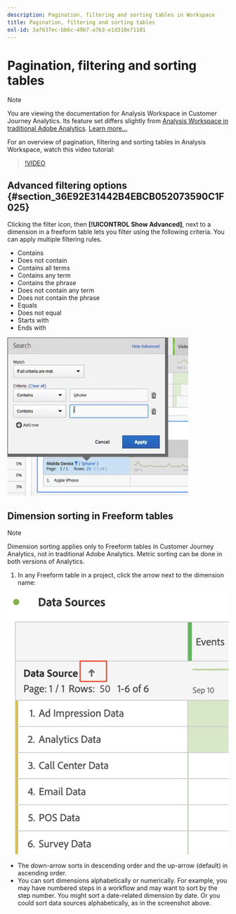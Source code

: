 ```yaml
---
description: Pagination, filtering and sorting tables in Workspace
title: Pagination, filtering and sorting tables
exl-id: 3af637ec-bb6c-49b7-a7b3-e1d310e71101
---
```

# Pagination, filtering and sorting tables

>[!NOTE]
>
>You are viewing the documentation for Analysis Workspace in Customer Journey Analytics. Its feature set differs slightly from [Analysis Workspace in traditional Adobe Analytics](https://experienceleague.adobe.com/docs/analytics/analyze/analysis-workspace/home.html). [Learn more...](/help/getting-started/cja-aa.md)

For an overview of pagination, filtering and sorting tables in Analysis Workspace, watch this video tutorial:

>[!VIDEO](https://video.tv.adobe.com/v/23968)

## Advanced filtering options {#section_36E92E31442B4EBCB052073590C1F025}

Clicking the filter icon, then **[!UICONTROL Show Advanced]**, next to a dimension in a freeform table lets you filter using the following criteria. You can apply multiple filtering rules.

* Contains 
* Does not contain 
* Contains all terms 
* Contains any term 
* Contains the phrase 
* Does not contain any term 
* Does not contain the phrase 
* Equals 
* Does not equal 
* Starts with 
* Ends with

![](assets/advanced-filter.png)

## Dimension sorting in Freeform tables

>[!NOTE]
>
>Dimension sorting applies only to Freeform tables in Customer Journey Analytics, not in traditional Adobe Analytics. Metric sorting can be done in both versions of Analytics.

1. In any Freeform table in a project, click the arrow next to the dimension name:

![](assets/sort-dimensions.png)

* The down-arrow sorts in descending order and the up-arrow (default) in ascending order.
* You can sort dimensions alphabetically or numerically. For example, you may have numbered steps in a workflow and may want to sort by the step number. You might sort a date-related dimension by date. Or you could sort data sources alphabetically, as in the screenshot above.

